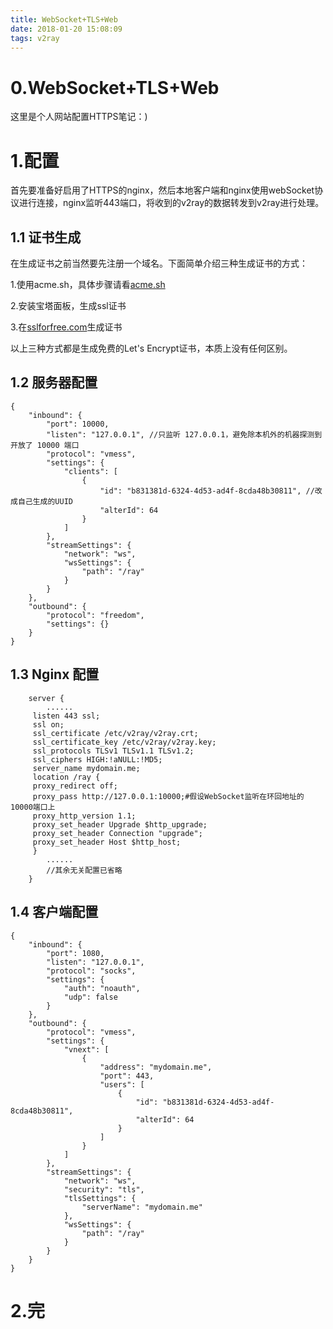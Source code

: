 ```yaml
---
title: WebSocket+TLS+Web
date: 2018-01-20 15:08:09
tags: v2ray
---
```



# 0.WebSocket+TLS+Web

这里是个人网站配置HTTPS笔记：)

<!-- more -->
# 1.配置

首先要准备好启用了HTTPS的nginx，然后本地客户端和nginx使用webSocket协议进行连接，nginx监听443端口，将收到的v2ray的数据转发到v2ray进行处理。

## 1.1 证书生成

在生成证书之前当然要先注册一个域名。下面简单介绍三种生成证书的方式：

1.使用acme.sh，具体步骤请看[acme.sh](acme.sh)

2.安装宝塔面板，生成ssl证书

3.在[sslforfree.com](sslforfree.com)生成证书

以上三种方式都是生成免费的Let's Encrypt证书，本质上没有任何区别。

## 1.2 服务器配置
```
{
    "inbound": {
        "port": 10000,
        "listen": "127.0.0.1", //只监听 127.0.0.1，避免除本机外的机器探测到开放了 10000 端口
        "protocol": "vmess",
        "settings": {
            "clients": [
                {
                    "id": "b831381d-6324-4d53-ad4f-8cda48b30811", //改成自己生成的UUID
                    "alterId": 64
                }
            ]
        },
        "streamSettings": {
            "network": "ws",
            "wsSettings": {
                "path": "/ray"
            }
        }
    },
    "outbound": {
        "protocol": "freedom",
        "settings": {}
    }
}
```
## 1.3 Nginx 配置
```
    server {
    	......
     listen 443 ssl;
     ssl on;
     ssl_certificate /etc/v2ray/v2ray.crt;
     ssl_certificate_key /etc/v2ray/v2ray.key;
     ssl_protocols TLSv1 TLSv1.1 TLSv1.2;
     ssl_ciphers HIGH:!aNULL:!MD5;
     server_name mydomain.me;
     location /ray {
     proxy_redirect off;
     proxy_pass http://127.0.0.1:10000;#假设WebSocket监听在环回地址的10000端口上
     proxy_http_version 1.1;
     proxy_set_header Upgrade $http_upgrade;
     proxy_set_header Connection "upgrade";
     proxy_set_header Host $http_host;
     }
    	......
    	//其余无关配置已省略
    }
```
## 1.4 客户端配置
```
{
    "inbound": {
        "port": 1080,
        "listen": "127.0.0.1",
        "protocol": "socks",
        "settings": {
            "auth": "noauth",
            "udp": false
        }
    },
    "outbound": {
        "protocol": "vmess",
        "settings": {
            "vnext": [
                {
                    "address": "mydomain.me",
                    "port": 443,
                    "users": [
                        {
                            "id": "b831381d-6324-4d53-ad4f-8cda48b30811",
                            "alterId": 64
                        }
                    ]
                }
            ]
        },
        "streamSettings": {
            "network": "ws",
            "security": "tls",
            "tlsSettings": {
                "serverName": "mydomain.me"
            },
            "wsSettings": {
                "path": "/ray"
            }
        }
    }
}
```
# 2.完